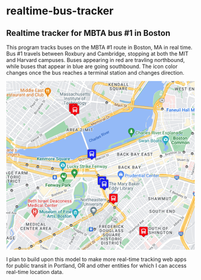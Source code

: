 # realtime-bus-tracker
## Realtime tracker for MBTA bus #1 in Boston

This program tracks buses on the MBTA #1 route in Boston, MA in real time. Bus #1 travels between Roxbury and Cambridge, stopping at both the MIT and Harvard campuses. Buses appearing in red are travling northbound, while buses that appear in blue are going southbound. The icon color changes once the bus reaches a terminal station and changes direction. 

<img src="bus tracker.png">

I plan to build upon this model to make more real-time tracking web apps for public transit in Portland, OR and other entities for which I can access real-time location data. 
